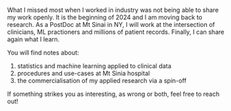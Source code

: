 What I missed most when I worked in industry was not being able to share my work openly. It is the beginning of 2024 and I am moving back to research. As a PostDoc at Mt Sinai in NY, I will work at the intersection of clinicians, ML practioners and millions of patient records. Finally, I can share again what I learn. 

You will find notes about:
  1. statistics and machine learning applied to clinical data
  2. procedures and use-cases at Mt Sinia hospital
  3. the commercialisation of my applied research via a spin-off

If something strikes you as interesting, as wrong or both, feel free to reach out!
